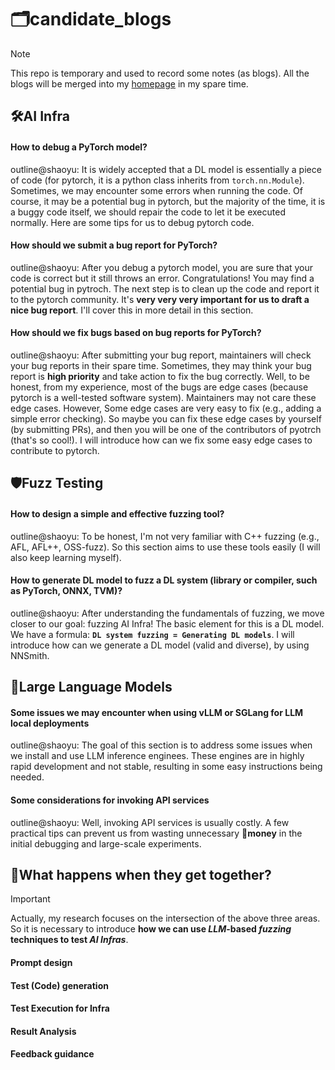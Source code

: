 # 🗂️candidate_blogs
> [!NOTE]
> 
> This repo is temporary and used to record some notes (as blogs). All the blogs will be merged into my [homepage](https://shaoyuyoung.github.io/) in my spare time.

## 🛠️AI Infra
#### How to debug a PyTorch model?
outline@shaoyu: It is widely accepted that a DL model is essentially a piece of code (for pytorch, it is a python class inherits from `torch.nn.Module`). Sometimes, we may encounter some errors when running the code. Of course, it may be a potential bug in pytorch, but the majority of the time, it is a buggy code itself, we should repair the code to let it be executed normally. Here are some tips for us to debug pytorch code.

#### How should we submit a bug report for PyTorch?
outline@shaoyu: After you debug a pytorch model, you are sure that your code is correct but it still throws an error. Congratulations! You may find a potential bug in pytroch. The next step is to clean up the code and report it to the pytorch community. It's **very very very important for us to draft a nice bug report**. I'll cover this in more detail in this section.

#### How should we fix bugs based on bug reports for PyTorch?
outline@shaoyu: After submitting your bug report, maintainers will check your bug reports in their spare time. Sometimes, they may think your bug report is **high priority** and take action to fix the bug correctly. Well, to be honest, from my experience, most of the bugs are edge cases (because pytorch is a well-tested software system). Maintainers may not care these edge cases. However, Some edge cases are very easy to fix (e.g., adding a simple error checking). So maybe you can fix these edge cases by yourself (by submitting PRs), and then you will be one of the contributors of pyotrch (that's so cool!). I will introduce how can we fix some easy edge cases to contribute to pytorch.

## 🛡️Fuzz Testing

#### How to design a simple and effective fuzzing tool?
outline@shaoyu: To be honest, I'm not very familiar with C++ fuzzing (e.g., AFL, AFL++, OSS-fuzz). So this section aims to use these tools easily (I will also keep learning myself).

#### How to generate DL model to fuzz a DL system (library or compiler, such as PyTorch, ONNX, TVM)?
outline@shaoyu: After understanding the fundamentals of fuzzing, we move closer to our goal: fuzzing AI Infra! The basic element for this is a DL model. We have a formula: **`DL system fuzzing = Generating DL models`**. I will introduce how can we generate a DL model (valid and diverse), by using NNSmith.


## 🤖Large Language Models

#### Some issues we may encounter when using vLLM or SGLang for LLM local deployments
outline@shaoyu: The goal of this section is to address some issues when we install and use LLM inference enginees. These engines are in highly rapid development and not stable, resulting in some easy instructions being needed.

#### Some considerations for invoking API services
outline@shaoyu: Well, invoking API services is usually costly. A few practical tips can prevent us from wasting unnecessary 🤑**money** in the initial debugging and large-scale experiments.

## 🤔What happens when they get together?
> [!IMPORTANT]
> 
> Actually, my research focuses on the intersection of the above three areas. So it is necessary to introduce **how we can use *LLM*-based *fuzzing* techniques to test *AI Infras***.
>

#### Prompt design
#### Test (Code) generation
#### Test Execution for Infra
#### Result Analysis
#### Feedback guidance

